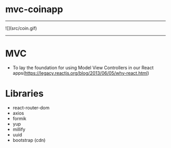 # mvc-coinapp
<hr></hr>
![](src/coin.gif)
<hr></hr>


# MVC
- To lay the foundation for using Model View Controllers in our React apps(https://legacy.reactjs.org/blog/2013/06/05/why-react.html)

# Libraries
- react-router-dom
- axios
- formik
- yup
- millify
- uuid
- bootstrap (cdn)